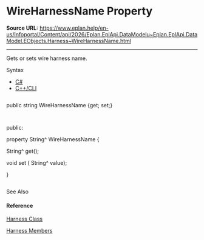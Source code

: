 # WireHarnessName Property

**Source URL:** https://www.eplan.help/en-us/Infoportal/Content/api/2026/Eplan.EplApi.DataModelu~Eplan.EplApi.DataModel.EObjects.Harness~WireHarnessName.html

---

Gets or sets wire harness name.

Syntax

- [C#](#i-syntax-CS)
- [C++/CLI](#i-syntax-CPP2005)

```
```
public string WireHarnessName {get; set;}
```
```

```
```
public:
property String^ WireHarnessName {
   String^ get();
   void set (    String^ value);
}
```
```



See Also

#### Reference

[Harness Class](Eplan.EplApi.DataModelu~Eplan.EplApi.DataModel.EObjects.Harness.html)
  
[Harness Members](Eplan.EplApi.DataModelu~Eplan.EplApi.DataModel.EObjects.Harness_members.html)